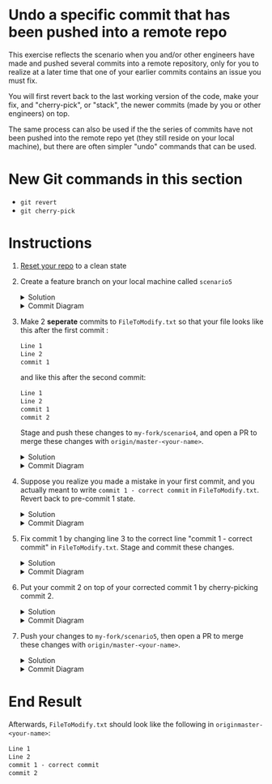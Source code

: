 # Undo a specific commit that has been pushed into a remote repo

This exercise reflects the scenario when you and/or other engineers have made and pushed several commits into a remote repository, only for you to realize at a later time that one of your earlier commits contains an issue you must fix. 

You will first revert back to the last working version of the code, make your fix, and "cherry-pick", or "stack", the newer commits (made by you or other engineers) on top.

The same process can also be used if the the series of commits have not been pushed into the remote repo yet (they still reside on your local machine), but there are often simpler "undo" commands that can be used. 

# New Git commands in this section
* `git revert`
* `git cherry-pick`

# Instructions
1. [Reset your repo](https://github.intuit.com/Albertasaurus/git-practice/blob/master/Cleaning.md) to a clean state
1. Create a feature branch on your local machine called `scenario5`
    <details>
    <summary>Solution</summary>
    
    ```console
    $ git checkout -b scenario5
    ```
    </details>

    <details>
    <summary>Commit Diagram</summary>

    ```
    Our local repo:
    
          C scenario5
         /
    A---B master-your-name


    Remote my-fork:
    
    <nothing relevent to show>
    

    Remote origin:
    
    A---B master-your-name
    ```
    </details>

1. Make 2 **seperate** commits to `FileToModify.txt` so that your file looks like this after the first commit :
    ```
    Line 1 
    Line 2 
    commit 1

    ```
    and like this after the second commit:
    ```
    Line 1 
    Line 2 
    commit 1
    commit 2
    ```

    Stage and push these changes to `my-fork/scenario4`, and open a PR to merge these changes with `origin/master-<your-name>`.
    <details>
    <summary>Solution</summary>
    
    1. Add a line to `FileToModify.txt` so that it looks like (make sure you hit "Enter" after typing "commit 1" so that merge conflicts are minimized): 
    ```
    Line 1 
    Line 2 
    commit 1

    ```
    1. Stage and commit your changes 
    ```console
    $ git stage -A
    $ git commit -m "commit 1"
    ```

    1. Add another line to `FileToModify.txt` so that it now looks like:
    ```
    Line 1 
    Line 2 
    commit 1
    commit 2
    ```

    1. Stage and commit your changes 
    ```console
    $ git stage -A
    $ git commit -m "commit 2"
    ```
    1. Push your changes
    ```console
    $ git push -u my-fork scenario5
    ```
    1. Open a PR on Github and merge your changes from `my-fork/scenario5` to `origin/master-<your-name>`.
    </details>

    <details>
    <summary>Commit Diagram</summary>

    ```
    Our local repo:

            D scenario5 (commit 2)
           /
          C scenario5 (commit 1)
         / 
    A---B master-your-name


    Remote my-fork:

            D scenario5 (commit 2)
           /
          C scenario5 (commit 1)
         / 
    A---B master-your-name
    

    Remote origin:
    
            D' scenario5 (commit 2)
           /
          C scenario5 (commit 1)
         / 
    A---B master-your-name
    ```
    </details>
1. Suppose you realize you made a mistake in your first commit, and you actually meant to write `commit 1 - correct commit` in `FileToModify.txt`. Revert back to pre-commit 1 state. 
    <details>
    <summary>Solution</summary>
    
    1. Ensure there are no changes in the working directory by either commiting them with `git commit`, or discarding them with `git clean -df`. 
    1. Open the commit log with `git log`, and copy down all the commit hashes up to the one you want to revert to. In this case, copy the commit hashes of commit 1 and commit 2. 
        ```console
        $ git log
        ```
        ![commit hashes diagram](img/s5.4.2.png)
        <!-- (This is the link to edit the diagram: https://app.mural.co/t/intuitqboteam/m/intuitqboteam/1591907312923/0e1cfb9bc6e420aacae3f076f3690015aec88c45) -->
    1. Revert to commit 1
        ```console
        $ git revert <commit hash of commit 1>
        ```
        1. Resolve merge conflicts if necessary
        1. Add changes with `git add -A`, and continue revert with `git revert --continue`. 
        1. If necessary, type `:q` then press `enter` in your terminal to exit the confirmation message. 
    1. Run `git log`, and observe there is a new commit which is a "Revert "commit 1"". The hash number of the commit was reverted is provided in the commit description.

        Notice that the existing commit 2 and commit 1 are still in the commit stack, but a new commit which "reverted" commit 1 is on top. 
    </details>

    <details>
    <summary>Commit Diagram</summary>

    ```
    Our local repo:

              E scenario5 (Reverted commit 1)
             /
            D scenario5 (commit 2)
           /
          C scenario5 (commit 1)
         / 
    A---B master-your-name


    Remote my-fork:

    A---B---C---D scenario5 (commit 2)
    

    Remote origin:
    
    A---B---C---D' scenario5 (commit 2)
    ```
    </details>
1. Fix commit 1 by changing line 3 to the correct line "commit 1 - correct commit" in `FileToModify.txt`. Stage and commit these changes.
    <details>
    <summary>Solution</summary>
    
    1. Edit your `FileToModify.txt` so that it is now correct:
        ```
        Line 1 
        Line 2 
        commit 1 - correct commit 
        ```
    1. Stage and commit your changes
        ```console
        $ git stage -A
        $ git commit -m "commit 1 - correct commit"
        ```
    </details>

    <details>
    <summary>Commit Diagram</summary>

    ```
    Our local repo:

                F scenario5 (commit 1 - correct commit)
               /
              E scenario5 (Reverted commit 1)
             /
            D scenario5 (commit 2)
           /
          C scenario5 (commit 1)
         / 
    A---B master-your-name


    Remote my-fork:

    A---B---C---D scenario5 (commit 2)
    

    Remote origin:
    
    A---B---C---D' scenario5 (commit 2)
    ```
    </details>
1. Put your commit 2 on top of your corrected commit 1 by cherry-picking commit 2. 
    <details>
    <summary>Solution</summary>
    
    1. Use the (git cherry-pick)[https://www.atlassian.com/git/tutorials/cherry-pick] command to pick out any commits (in this case commit 2) that came after commit 1, and stack them on top of the correct commit 1. 
        ```console
        git cherry-pick <commit hash of commit 2>
        ```
    1. Resolve merge conflicts if any appear. Your `FileToModify.txt` should now look like: 
        ```
        Line 1 
        Line 2 
        commit 1 - correct commit 
        commit 2
        ```
        1. If you had to resolve merge conflicts, stage your changes and continue with cherry-picking.
            ```console
            $ git stage -A
            $ git cherry-pick --continue
            ```
        1. If necessary, type `:q` then press enter in your terminal to exit the confirmation message. 
    </details>

    <details>
    <summary>Commit Diagram</summary>

    ```
    Our local repo:

                  G' scenario5 (commit 2 (cherry-picked))
                 /
                F scenario5 (commit 1 - correct commit)
               /
              E scenario5 (Reverted commit 1)
             /
            D scenario5 (commit 2)
           /
          C scenario5 (commit 1)
         / 
    A---B master-your-name


    Remote my-fork:

    A---B---C---D scenario5 (commit 2)
    

    Remote origin:
    
    A---B---C---D' scenario5 (commit 2)
    ```
    </details>
1. Push your changes to `my-fork/scenario5`, then open a PR to merge these changes with `origin/master-<your-name>`. 
    <details>
    <summary>Solution</summary>

    1. Push your changes to `my-fork/scenario5`
        ```console
        $ git push my-fork scenario5
        ```
    1. Open a Pull Request on Githunb to merge changes from `my-fork/scenario5` to `origin/master-<your-name>`. 
    1. Run `git fetch origin` to refresh your local repo's pointers  

    </details>

    <details>
    <summary>Commit Diagram</summary>

    ```
    Our local repo:

                  G' scenario5 (commit 2 (cherry-picked))
                 /
                F scenario5 (commit 1 - correct commit)
               /
              E scenario5 (Reverted commit 1)
             /
            D scenario5 (commit 2)
           /
          C scenario5 (commit 1)
         / 
    A---B master-your-name


    Remote my-fork:

                  G' scenario5 (commit 2 (cherry-picked))
                 /
                F scenario5 (commit 1 - correct commit)
               /
              E scenario5 (Reverted commit 1)
             /
            D scenario5 (commit 2)
           /
          C scenario5 (commit 1)
         / 
    A---B master-your-name
    

    Remote origin:
    
                  G'' scenario5 (commit 2 (cherry-picked))
                 /
                F scenario5 (commit 1 - correct commit)
               /
              E scenario5 (Reverted commit 1)
             /
            D scenario5 (commit 2)
           /
          C scenario5 (commit 1)
         / 
    A---B master-your-name
    ```

# End Result
Afterwards, `FileToModify.txt` should look like the following in `originmaster-<your-name>`:
```
Line 1
Line 2
commit 1 - correct commit
commit 2 
```